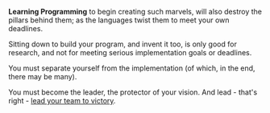 **Learning Programming** to begin creating such marvels, will also destroy
the pillars behind them; as the languages twist them to meet your own
deadlines.

Sitting down to build your program, and invent it too, is only good for
research, and not for meeting serious implementation goals or deadlines.

You must separate yourself from the implementation (of which, in the end,
there may be many).

You must become the leader, the protector of your vision. And lead - that's
right - [lead your team to victory][1].

[1]: https://www.youtube.com/watch?v=ljqra3BcqWM